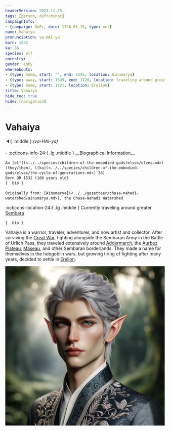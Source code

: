 ```yaml
---
headerVersion: 2023.11.25
tags: [person, dufr/minor]
campaignInfo:
- {campaign: DuFr, date: 1748-01-15, type: met}
name: Vahaiya
pronunciation: va-HAI-ya
born: 1532
ka: 36
species: elf
ancestry:
gender: enby
whereabouts:
- {type: home, start: '', end: 1545, location: Ainumarya}
- {type: away, start: 1545, end: 1720, location: traveling around greater Sembara}
- {type: home, start: 1721, location: Erelion}
title: Vahaiya
hide_toc: true
hide: [navigation]
---
```

# Vahaiya
:speaker:{ .middle } *(va-HAI-ya)*  
<div class="grid cards ext-narrow-margin ext-one-column" markdown>
- :octicons-info-24:{ .lg .middle } __Biographical Information__

    An [elf](<../../species/children-of-the-embodied-gods/elves/elves.md>) (they/them), ([ka](<../../species/children-of-the-embodied-gods/elves/the-cycle-of-generations.md>) 36)  
    Born DR 1532 (188 years old)  
    { .bio }

    Originally from: [Ainumarya](<../../gazetteer/chasa-nahadi-watershed/ainumarya.md>), the Chasa-Nahadi Watershed
</div>

:octicons-location-24:{ .lg .middle } Currently traveling around greater [Sembara](<../../gazetteer/greater-sembara/sembara/sembara.md>)



    { .bio }

</div>



Vahaiya is a warrior, traveler, adventurer, and now artist and collector. After surviving the [Great War](<../../events/1500s/great-war.md>), fighting alongside the Sembaran Army in the Battle of Urlich Pass, they traveled extensively around [Addermarch](<../../gazetteer/greater-sembara/addermarch/addermarch.md>), the [Aurbez Plateau](<../../gazetteer/istaros-watershed/aurbez-plateau.md>), [Maseau](<../../gazetteer/greater-sembara/duchy-of-maseau/duchy-of-maseau.md>), and other Sembaran borderlands. They made a name for themselves in the hobgoblin wars, but growing tiring of fighting after many years, decided to settle in [Erelion](<../../gazetteer/istaros-watershed/orenlas/erelion.md>). 

![Vahaiya Portrait](../../assets/vahaiya-portrait.png)

